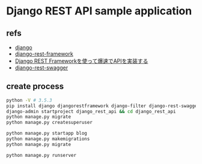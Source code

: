 # Django REST API sample application

## refs
* [django](http://djangoproject.jp)
* [django-rest-framework](http://www.django-rest-framework.org)
* [Django REST Frameworkを使って爆速でAPIを実装する](http://qiita.com/kimihiro_n/items/86e0a9e619720e57ecd8)
* [django-rest-swagger](https://django-rest-swagger.readthedocs.io/en/latest/)

## create process

```sh
python -V # 3.5.3
pip install django djangorestframework django-filter django-rest-swagger
django-admin startproject django_rest_api && cd django_rest_api
python manage.py migrate
python manage.py createsuperuser

python manage.py startapp blog
python manage.py makemigrations
python manage.py migrate

python manage.py runserver
```
